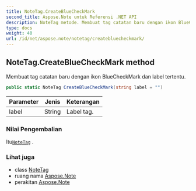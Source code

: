 ```yaml
---
title: NoteTag.CreateBlueCheckMark
second_title: Aspose.Note untuk Referensi .NET API
description: NoteTag metode. Membuat tag catatan baru dengan ikon BlueCheckMark dan label tertentu.
type: docs
weight: 40
url: /id/net/aspose.note/notetag/createbluecheckmark/
---
```

## NoteTag.CreateBlueCheckMark method

Membuat tag catatan baru dengan ikon BlueCheckMark dan label tertentu.

```csharp
public static NoteTag CreateBlueCheckMark(string label = "")
```

| Parameter | Jenis | Keterangan |
| --- | --- | --- |
| label | String | Label tag. |

### Nilai Pengembalian

Itu[`NoteTag`](../) .

### Lihat juga

* class [NoteTag](../)
* ruang nama [Aspose.Note](../../notetag/)
* perakitan [Aspose.Note](../../../)


